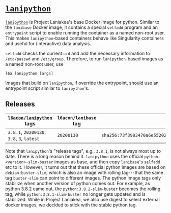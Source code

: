 # [`lanipython`][1]

[`lanipython`][1] is Project Laniakea's base Docker image for python.
Similar to the `lanibase` Docker image, it contains a special
`selfadd` program and an `entrypoint` script to enable running the
container as a named non-root user.
This makes `lanipython`-based containers behave like Singularity
containers and useful for (interactive) data analysis.

`selfadd` checks the current `uid` and add the necessary information
to `/etc/passwd` and `/etc/group`.
Therefore, to run `lanipython`-based images as a named non-root user,
use

    l6a lanipython [args]

Images that build on `lanipython`, if override the entrypoint, should
use an entrypoint script similar to `lanipython`'s.

## Releases

[`l6acon/lanipython`][1] tags | `l6acon/lanibase` tag | `python` digest
--- | --- | ---
`3.8.1`, `20200130`, `3.8`, `3`, `latest` | `20200130` | `sha256:73f3903470a6e55202a6bb989c23b047487eb1728feba655410076da24106838`

Note that `lanipython`'s "release tags", e.g., `3.8.1`, is not always
most up to date.
There is a long reason behind it.
`lanipython` uses the official `python:<version>-slim-buster` images
as base, and then copy `lanibase`'s `selfadd` etc to it.
However, it turns out that these official python images are based on
`debian:buster-slim`, which is also an image with rolling tag---that
the same tag `buster-slim` can point to different images.
The python image tags only stabilize when another version of python
comes out.
For example, as python 3.8.2 came out, the `python:3.8.2-slim-buster`
becomes the rolling tag, while `python:3.8.1-slim-buster` no longer
gets updated and is stabilized.
While in Project Laniakea, we also use digest to select external
docker images, we decided to stick with the stable python tag.

[1]: https://hub.docker.com/repository/docker/l6acon/lanipython
